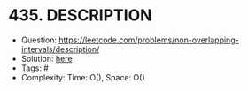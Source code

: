 # 435. DESCRIPTION

* Question: https://leetcode.com/problems/non-overlapping-intervals/description/ 
* Solution: [here](Solution.java) 
* Tags: # 
* Complexity: Time: O(), Space: O()
